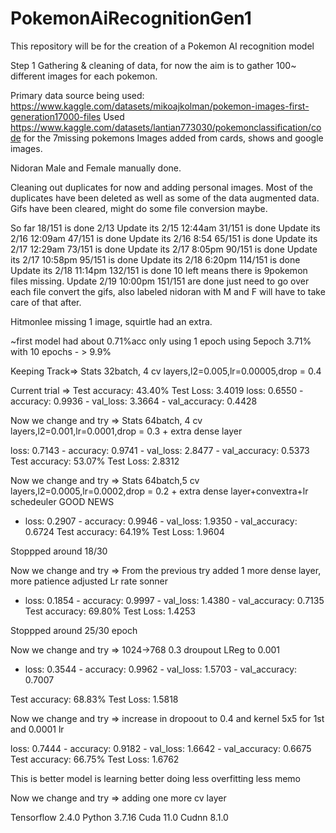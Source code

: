 # PokemonAiRecognitionGen1
This repository will be for the creation of a Pokemon AI recognition model

Step 1 Gathering & cleaning of data, for now the aim is to gather 100~ different images for each pokemon.

Primary data source being used: https://www.kaggle.com/datasets/mikoajkolman/pokemon-images-first-generation17000-files
Used https://www.kaggle.com/datasets/lantian773030/pokemonclassification/code for the 7missing pokemons
Images added from cards, shows and google images.

Nidoran Male and Female manually done.

Cleaning out duplicates for now and adding personal images.
Most of the duplicates have been deleted as well as some of the data augmented data.
Gifs have been cleared, might do some file conversion maybe.


So far 18/151 is done 2/13
Update its 2/15 12:44am 31/151 is done
Update its 2/16 12:09am 47/151 is done
Update its 2/16 8:54 65/151 is done
Update its 2/17 12:29am 73/151 is done
Update its 2/17 8:05pm 90/151 is done
Update its 2/17 10:58pm 95/151 is done
Update its 2/18 6:20pm 114/151 is done
Update its 2/18 11:14pm 132/151 is done 10 left means there is 9pokemon files missing.
Update 2/19 10:00pm 151/151 are done just need to go over each file convert the gifs, also labeled nidoran with M and F will have to take care of that after.

Hitmonlee missing 1 image, squirtle had an extra.

~first model had about 0.71%acc only using 1 epoch
using 5epoch 3.71%
with 10 epochs - > 9.9%

Keeping Track=>
Stats 32batch, 4 cv layers,l2=0.005,lr=0.00005,drop = 0.4

Current trial => Test accuracy: 43.40%
Test Loss: 3.4019
loss: 0.6550 - accuracy: 0.9936 - val_loss: 3.3664 - val_accuracy: 0.4428



Now we change and try =>
Stats 64batch, 4 cv layers,l2=0.001,lr=0.0001,drop = 0.3 + extra dense layer

loss: 0.7143 - accuracy: 0.9741 - val_loss: 2.8477 - val_accuracy: 0.5373
Test accuracy: 53.07%
Test Loss: 2.8312

Now we change and try =>
Stats 64batch,5 cv layers,l2=0.0005,lr=0.0002,drop = 0.2 + extra dense layer+convextra+lr schedeuler
GOOD NEWS
- loss: 0.2907 - accuracy: 0.9946 - val_loss: 1.9350 - val_accuracy: 0.6724
Test accuracy: 64.19%
Test Loss: 1.9604

Stoppped around 18/30


Now we change and try =>
From the previous try added 1 more dense layer, more patience adjusted Lr rate sonner


- loss: 0.1854 - accuracy: 0.9997 - val_loss: 1.4380 - val_accuracy: 0.7135
Test accuracy: 69.80%
Test Loss: 1.4253

Stoppped around 25/30 epoch



Now we change and try =>
1024->768 0.3 droupout  LReg to 0.001

- loss: 0.3544 - accuracy: 0.9962 - val_loss: 1.5703 - val_accuracy: 0.7007

Test accuracy: 68.83%
Test Loss: 1.5818

Now we change and try => 
increase in dropoout to 0.4 and kernel 5x5 for 1st and 0.0001 lr

loss: 0.7444 - accuracy: 0.9182 - val_loss: 1.6642 - val_accuracy: 0.6675
Test accuracy: 66.75%
Test Loss: 1.6762

This is better model is learning better doing less overfitting less memo

Now we change and try => 
adding one more cv layer



Tensorflow 2.4.0
Python 3.7.16
Cuda 11.0
Cudnn 8.1.0